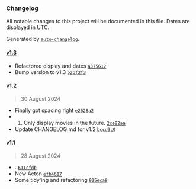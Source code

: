 ### Changelog

All notable changes to this project will be documented in this file. Dates are displayed in UTC.

Generated by [`auto-changelog`](https://github.com/CookPete/auto-changelog).

#### [v1.3](https://github.com/jamtur01/AlamoShowtimes.spoon/compare/v1.2...v1.3)

- Refactored display and dates [`a375612`](https://github.com/jamtur01/AlamoShowtimes.spoon/commit/a375612b766e6081f61b9a0b273b61a4a9f28edd)
- Bump version to v1.3 [`b2bf2f3`](https://github.com/jamtur01/AlamoShowtimes.spoon/commit/b2bf2f33f46b8cfe15d23efb0fe3d49c679a6655)

#### [v1.2](https://github.com/jamtur01/AlamoShowtimes.spoon/compare/v1.1...v1.2)

> 30 August 2024

- Finally got spacing right [`e2628a2`](https://github.com/jamtur01/AlamoShowtimes.spoon/commit/e2628a29a627e1513cb0867d62fe234416beb4e2)
- 1. Only display movies in the future. [`2ce82aa`](https://github.com/jamtur01/AlamoShowtimes.spoon/commit/2ce82aab0a9b936c4a56f9f2cf9095faae53aa78)
- Update CHANGELOG.md for v1.2 [`bccd3c9`](https://github.com/jamtur01/AlamoShowtimes.spoon/commit/bccd3c9219c85c0f8bb649a962c297e02e23d7cc)

#### v1.1

> 28 August 2024

- . [`611cfdb`](https://github.com/jamtur01/AlamoShowtimes.spoon/commit/611cfdba95ad37eac15eef50dc6a65358045fb84)
- New Acton [`efb4617`](https://github.com/jamtur01/AlamoShowtimes.spoon/commit/efb46171625b17c36e1a9bfc6643e825511f8bc6)
- Some tidy'ing and refactoring [`925eca8`](https://github.com/jamtur01/AlamoShowtimes.spoon/commit/925eca8a8fd7dcc9fa73d5c590815eff7dbd12d1)

